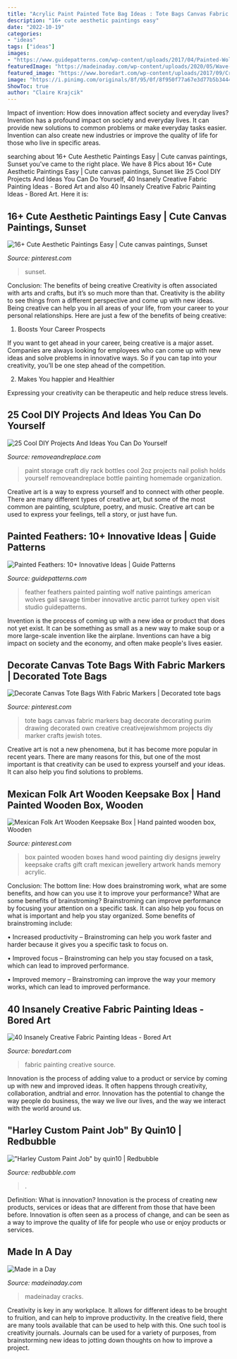 ```yaml
---
title: "Acrylic Paint Painted Tote Bag Ideas : Tote Bags Canvas Fabric Markers Bag Decorate Decorating Purim Drawing Decorated Own Creative Creativejewishmom Projects Diy Marker Crafts Jewish Totes"
description: "16+ cute aesthetic paintings easy"
date: "2022-10-19"
categories:
- "ideas"
tags: ["ideas"]
images:
- "https://www.guidepatterns.com/wp-content/uploads/2017/04/Painted-Wolf-Feathers.jpg"
featuredImage: "https://madeinaday.com/wp-content/uploads/2020/05/Wave-home.jpg"
featured_image: "https://www.boredart.com/wp-content/uploads/2017/09/Creative-Fabric-Painting-Ideas-39.jpg"
image: "https://i.pinimg.com/originals/8f/95/0f/8f950f77a67e3d77b5b34448de76c0ee.jpg"
ShowToc: true
author: "Claire Krajcik"
---
```



Impact of invention: How does innovation affect society and everyday lives?
Invention has a profound impact on society and everyday lives. It can provide new solutions to common problems or make everyday tasks easier. Invention can also create new industries or improve the quality of life for those who live in specific areas.

	

		
searching about 16+ Cute Aesthetic Paintings Easy | Cute canvas paintings, Sunset you've came to the right place. We have 8 Pics about 16+ Cute Aesthetic Paintings Easy | Cute canvas paintings, Sunset like 25 Cool DIY Projects And Ideas You Can Do Yourself, 40 Insanely Creative Fabric Painting Ideas - Bored Art and also 40 Insanely Creative Fabric Painting Ideas - Bored Art. Here it is:
		
    
## 16+ Cute Aesthetic Paintings Easy | Cute Canvas Paintings, Sunset

<img loading=lazy src="https://i.pinimg.com/736x/cf/cd/de/cfcddef504a09469176c93f3b31c53e8.jpg" onerror="this.onerror=null;this.src='https://tse2.mm.bing.net/th?id=OIP.5QDCSc9gxblq3kiY05dUCAHaKE&amp;pid=15.1';" alt="16+ Cute Aesthetic Paintings Easy | Cute canvas paintings, Sunset">

_Source: pinterest.com_

>sunset. 

	

Conclusion: The benefits of being creative
Creativity is often associated with arts and crafts, but it’s so much more than that. Creativity is the ability to see things from a different perspective and come up with new ideas. Being creative can help you in all areas of your life, from your career to your personal relationships.
Here are just a few of the benefits of being creative:

1. Boosts Your Career Prospects

If you want to get ahead in your career, being creative is a major asset. Companies are always looking for employees who can come up with new ideas and solve problems in innovative ways. So if you can tap into your creativity, you’ll be one step ahead of the competition.

2. Makes You happier and Healthier

Expressing your creativity can be therapeutic and help reduce stress levels.

    
## 25 Cool DIY Projects And Ideas You Can Do Yourself

<img loading=lazy src="https://removeandreplace.com/wp-content/uploads/2013/05/Paint-Storage-Rack-Holds-81-2oz-Craft-Paint-Bottles.jpg" onerror="this.onerror=null;this.src='https://tse4.mm.bing.net/th?id=OIP.hQMYZIhl7-KNZEYkQahHYQHaHa&amp;pid=15.1';" alt="25 Cool DIY Projects And Ideas You Can Do Yourself">

_Source: removeandreplace.com_

>paint storage craft diy rack bottles cool 2oz projects nail polish holds yourself removeandreplace bottle painting homemade organization. 

	

Creative art is a way to express yourself and to connect with other people. There are many different types of creative art, but some of the most common are painting, sculpture, poetry, and music. Creative art can be used to express your feelings, tell a story, or just have fun.

    
## Painted Feathers: 10+ Innovative Ideas | Guide Patterns

<img loading=lazy src="https://www.guidepatterns.com/wp-content/uploads/2017/04/Painted-Wolf-Feathers.jpg" onerror="this.onerror=null;this.src='https://tse1.mm.bing.net/th?id=OIP.EDwJ2U_K9dOZQzV9HAW4zAHaLr&amp;pid=15.1';" alt="Painted Feathers: 10+ Innovative Ideas | Guide Patterns">

_Source: guidepatterns.com_

>feather feathers painted painting wolf native paintings american wolves gail savage timber innovative arctic parrot turkey open visit studio guidepatterns. 

	

Invention is the process of coming up with a new idea or product that does not yet exist. It can be something as small as a new way to make soup or a more large-scale invention like the airplane. Inventions can have a big impact on society and the economy, and often make people's lives easier.

    
## Decorate Canvas Tote Bags With Fabric Markers | Decorated Tote Bags

<img loading=lazy src="https://i.pinimg.com/originals/8f/95/0f/8f950f77a67e3d77b5b34448de76c0ee.jpg" onerror="this.onerror=null;this.src='https://tse4.mm.bing.net/th?id=OIP.sZnn2D9NuaBIZH_DbZX__AHaJk&amp;pid=15.1';" alt="Decorate Canvas Tote Bags With Fabric Markers | Decorated tote bags">

_Source: pinterest.com_

>tote bags canvas fabric markers bag decorate decorating purim drawing decorated own creative creativejewishmom projects diy marker crafts jewish totes. 

	

Creative art is not a new phenomena, but it has become more popular in recent years. There are many reasons for this, but one of the most important is that creativity can be used to express yourself and your ideas. It can also help you find solutions to problems.

    
## Mexican Folk Art Wooden Keepsake Box | Hand Painted Wooden Box, Wooden

<img loading=lazy src="https://i.pinimg.com/736x/0a/45/52/0a455203b02d1f0003da5b2b836d27c8--hand-painted-box-painted-boxes-wooden.jpg" onerror="this.onerror=null;this.src='https://tse3.mm.bing.net/th?id=OIP.N2Uvtku520gHMOmJwbtszQHaHa&amp;pid=15.1';" alt="Mexican Folk Art Wooden Keepsake Box | Hand painted wooden box, Wooden">

_Source: pinterest.com_

>box painted wooden boxes hand wood painting diy designs jewelry keepsake crafts gift craft mexican jewellery artwork hands memory acrylic. 

	

Conclusion: The bottom line: How does brainstroming work, what are some benefits, and how can you use it to improve your performance?
What are some benefits of brainstroming?
Brainstroming can improve performance by focusing your attention on a specific task. It can also help you focus on what is important and help you stay organized. Some benefits of brainstroming include:

• Increased productivity – Brainstroming can help you work faster and harder because it gives you a specific task to focus on.

• Improved focus – Brainstroming can help you stay focused on a task, which can lead to improved performance.

• Improved memory – Brainstroming can improve the way your memory works, which can lead to improved performance.

    
## 40 Insanely Creative Fabric Painting Ideas - Bored Art

<img loading=lazy src="https://www.boredart.com/wp-content/uploads/2017/09/Creative-Fabric-Painting-Ideas-39.jpg" onerror="this.onerror=null;this.src='https://tse1.mm.bing.net/th?id=OIP.W1EHNiFX1jz9eo1Bn3kYYgHaK0&amp;pid=15.1';" alt="40 Insanely Creative Fabric Painting Ideas - Bored Art">

_Source: boredart.com_

>fabric painting creative source. 

	

Innovation is the process of adding value to a product or service by coming up with new and improved ideas. It often happens through creativity, collaboration, andtrial and error. Innovation has the potential to change the way people do business, the way we live our lives, and the way we interact with the world around us.

    
## &quot;Harley Custom Paint Job&quot; By Quin10 | Redbubble

<img loading=lazy src="https://ih1.redbubble.net/image.3364072.5994/flat,800x800,075,f.jpg" onerror="this.onerror=null;this.src='https://tse2.mm.bing.net/th?id=OIP.El8NvUwn1a3Uz2exdFK2GgHaI5&amp;pid=15.1';" alt="&quot;Harley Custom Paint Job&quot; by quin10 | Redbubble">

_Source: redbubble.com_

>. 

	

Definition: What is innovation?
Innovation is the process of creating new products, services or ideas that are different from those that have been before. Innovation is often seen as a process of change, and can be seen as a way to improve the quality of life for people who use or enjoy products or services.

    
## Made In A Day

<img loading=lazy src="https://madeinaday.com/wp-content/uploads/2020/05/Wave-home.jpg" onerror="this.onerror=null;this.src='https://tse1.mm.bing.net/th?id=OIP.PeLuTcnM_qR4m6mmyIdBvgHaLH&amp;pid=15.1';" alt="Made in a Day">

_Source: madeinaday.com_

>madeinaday cracks. 

	

Creativity is key in any workplace. It allows for different ideas to be brought to fruition, and can help to improve productivity. In the creative field, there are many tools available that can be used to help with this. One such tool is creativity journals. Journals can be used for a variety of purposes, from brainstorming new ideas to jotting down thoughts on how to improve a project.

